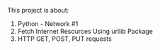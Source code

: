 This project is about:
1. Python - Network #1
2. Fetch Internet Resources Using urllib Package
3. HTTP GET, POST, PUT requests
